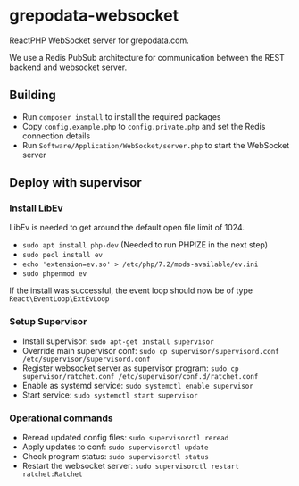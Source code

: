 # grepodata-websocket

ReactPHP WebSocket server for grepodata.com.

We use a Redis PubSub architecture for communication between the REST backend and websocket server.

## Building
- Run `composer install` to install the required packages
- Copy `config.example.php` to `config.private.php` and set the Redis connection details
- Run `Software/Application/WebSocket/server.php` to start the WebSocket server

## Deploy with supervisor

### Install LibEv
LibEv is needed to get around the default open file limit of 1024.
- `sudo apt install php-dev` (Needed to run PHPIZE in the next step)
- `sudo pecl install ev`
- `echo 'extension=ev.so' > /etc/php/7.2/mods-available/ev.ini`
- `sudo phpenmod ev`

If the install was successful, the event loop should now be of type `React\EventLoop\ExtEvLoop`

### Setup Supervisor
- Install supervisor: `sudo apt-get install supervisor`
- Override main supervisor conf: `sudo cp supervisor/supervisord.conf /etc/supervisor/supervisord.conf`
- Register websocket server as supervisor program: `sudo cp supervisor/ratchet.conf /etc/supervisor/conf.d/ratchet.conf`
- Enable as systemd service: `sudo systemctl enable supervisor`
- Start service: `sudo systemctl start supervisor`

### Operational commands
- Reread updated config files: `sudo supervisorctl reread`
- Apply updates to conf: `sudo supervisorctl update`
- Check program status: `sudo supervisorctl status`
- Restart the websocket server: `sudo supervisorctl restart ratchet:Ratchet`
